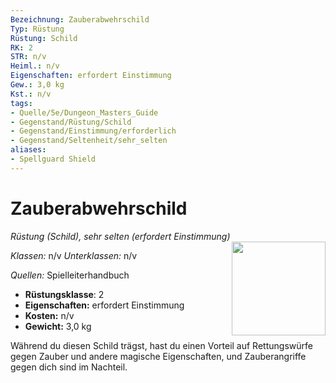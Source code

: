 ```yaml
---
Bezeichnung: Zauberabwehrschild
Typ: Rüstung
Rüstung: Schild
RK: 2
STR: n/v
Heiml.: n/v
Eigenschaften: erfordert Einstimmung
Gew.: 3,0 kg
Kst.: n/v
tags:
- Quelle/5e/Dungeon_Masters_Guide
- Gegenstand/Rüstung/Schild
- Gegenstand/Einstimmung/erforderlich
- Gegenstand/Seltenheit/sehr_selten
aliases: 
- Spellguard Shield
---
```

# Zauberabwehrschild
*Rüstung (Schild), sehr selten (erfordert Einstimmung)*  
<img src="Symbolik/Gegenstände.webp" align="right" width="150">

_Klassen:_ n/v 
_Unterklassen:_  n/v

_Quellen:_ Spielleiterhandbuch

- **Rüstungsklasse**: 2
- **Eigenschaften:** erfordert Einstimmung
- **Kosten:** n/v
- **Gewicht:** 3,0 kg

Während du diesen Schild trägst, hast du einen Vorteil auf Rettungswürfe gegen Zauber und andere magische Eigenschaften, und Zauberangriffe gegen dich sind im Nachteil.